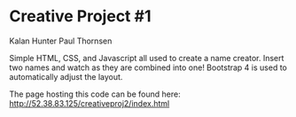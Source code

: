 # Creative Project #1

Kalan Hunter
Paul Thornsen

Simple HTML, CSS, and Javascript all used to create a name creator. Insert two names and watch as they are combined into one!
Bootstrap 4 is used to automatically adjust the layout.

The page hosting this code can be found here:
http://52.38.83.125/creativeproj2/index.html